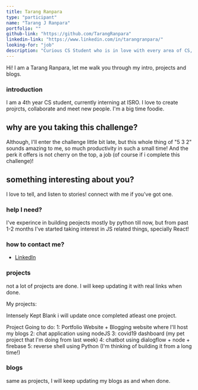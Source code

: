 ```yaml
---
title: Tarang Ranpara
type: "participant"
name: "Tarang J Ranpara"
portfolio: ""
github-link: "https://github.com/TarangRanpara"
linkedin-link: "https://www.linkedin.com/in/tarangranpara/"
looking-for: "job"
description: "Curious CS Student who is in love with every area of CS, and building quick prototypes!"
---
```


Hi! I am a Tarang Ranpara, let me walk you through my intro, projects and blogs.

### introduction

I am a 4th year CS student, currently interning at ISRO. I love to create projrcts, collaborate and meet new people. I'm a big time foodie.

## why are you taking this challenge?

Although, I'll enter the challenge little bit late, but this whole thing of "5 3 2" sounds amazing to me, so much productivity in such a small time! And the perk it offers is not cherry on the top, a job (of course if i complete this challenge)!

## something interesting about you?

I love to tell, and listen to stories! connect with me if you've got one.

### help I need?

I've experince in building peojects mostly by python till now, but from past 1-2 months I've started taking interest in JS related things, specially React!

### how to contact me?

- [LinkedIn](https://www.linkedin.com/in/tarangranpara/)

### projects

not a lot of projects are done. I will keep updating it with real links when done.

My projects:

Intensely Kept Blank i will update once completed atleast one project.

Project Going to do:
1: Portfolio Website + Blogging website where I'll host my blogs
2: chat application using nodeJS
3: covid19 dashboard (my pet project that I'm doing from last week)
4: chatbot using dialogflow + node + firebase
5: reverse shell using Python (I'm thinking of building it from a long time!)

### blogs

same as projects, I will keep updating my blogs as and when done.

